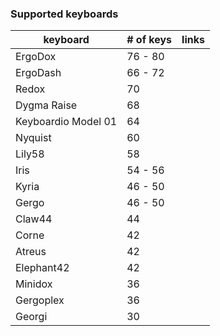 ### Supported keyboards

keyboard | # of keys | links
---------|-----------|---------------
ErgoDox | 76 - 80 | <a href="https://github.com/Ergodox-io/ErgoDox" target="_blank"><i class="fa fa-github fa-lg"></i></a> <a href="https://ergodox-ez.com/" target="_blank"><i class="fa fa-shopping-cart fa-lg"></i></a>
ErgoDash | 66 - 72 | <a href="https://github.com/omkbd/ErgoDash" target="_blank"><i class="fa fa-github fa-lg"></i></a> <a href="https://falba.tech/customize-your-keyboard/" target="_blank"><i class="fa fa-shopping-cart fa-lg"></i></a>
Redox | 70 | <a href="https://github.com/mattdibi/redox-keyboard" target="_blank"><i class="fa fa-github fa-lg"></i></a> <a href="https://falba.tech/customize-your-keyboard/" target="_blank"><i class="fa fa-shopping-cart fa-lg"></i></a>
Dygma Raise | 68 | <a href="https://www.dygma.com/" target="_blank"><i class="fa fa-shopping-cart fa-lg"></i></a>
Keyboardio Model 01 | 64 | <a href="https://github.com/keyboardio" target="_blank"><i class="fa fa-github fa-lg"></i></a> <a href="https://shop.keyboard.io/products/model-01-keyboard" target="_blank"><i class="fa fa-shopping-cart fa-lg"></i></a>
Nyquist | 60 | <a href="https://github.com/keebio/nyquist-case" target="_blank"><i class="fa fa-github fa-lg"></i></a> <a href="https://keeb.io/products/nyquist-keyboard" target="_blank"><i class="fa fa-shopping-cart fa-lg"></i></a>
Lily58 | 58 | <a href="https://github.com/kata0510/Lily58" target="_blank"><i class="fa fa-github fa-lg"></i></a>
Iris | 54 - 56 | <a href="https://github.com/keebio/iris-case" target="_blank"><i class="fa fa-github fa-lg"></i></a> <a href="https://keeb.io/products/iris-keyboard-split-ergonomic-keyboard" target="_blank"><i class="fa fa-shopping-cart fa-lg"></i></a>
Kyria | 46 - 50 | <a href="https://github.com/splitkb/kyria" target="_blank"><i class="fa fa-github fa-lg"></i></a> <a href="https://splitkb.com/" target="_blank"><i class="fa fa-shopping-cart fa-lg"></i></a>
Gergo | 46 - 50 | <a href="https://www.gboards.ca/" target="_blank"><i class="fa fa-shopping-cart fa-lg"></i></a>
Claw44 | 44 | <a href="https://github.com/yfuku/claw44" target="_blank"><i class="fa fa-github fa-lg"></i></a>
Corne | 42 | <a href="https://github.com/foostan/crkbd" target="_blank"><i class="fa fa-github fa-lg"></i></a>
Atreus | 42 | <a href="https://github.com/technomancy/atreus" target="_blank"><i class="fa fa-github fa-lg"></i></a> <a href="https://falba.tech/customize-your-keyboard/" target="_blank"><i class="fa fa-shopping-cart fa-lg"></i></a>
Elephant42 | 42 | <a href="https://github.com/illness072/elephant42" target="_blank"><i class="fa fa-github fa-lg"></i></a>
Minidox | 36 | <a href="https://github.com/dotdash32/Cases/tree/master/Minidox" target="_blank"><i class="fa fa-github fa-lg"></i></a> <a href="https://falba.tech/customize-your-keyboard/" target="_blank"><i class="fa fa-shopping-cart fa-lg"></i></a>
Gergoplex | 36 | <a href="https://www.gboards.ca/" target="_blank"><i class="fa fa-shopping-cart fa-lg"></i></a>
Georgi | 30 | <a href="https://www.gboards.ca/" target="_blank"><i class="fa fa-shopping-cart fa-lg"></i></a>

